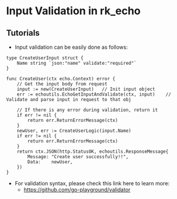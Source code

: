 # Input Validation in rk_echo

## Tutorials

- Input validation can be easily done as follows:

```golang
type CreateUserInput struct {
	Name string `json:"name" validate:"required"`
}

func CreateUser(ctx echo.Context) error {
	// Get the input body from request
    input := new(CreateUserInput)   // Init input object
    err := echoutils.EchoGetInputAndValidate(ctx, input)    // Validate and parse input in request to that obj
	
	// If there is any error during validation, return it
    if err != nil {
        return err.ReturnErrorMessage(ctx)
    }
    newUser, err := CreateUserLogic(input.Name)
    if err != nil {
        return err.ReturnErrorMessage(ctx)
    }
    return ctx.JSON(http.StatusOK, echoutils.ResponseMessage{
        Message: "Create user successfully!!",
        Data:    newUser,
    })
}
```

- For validation syntax, please check this link here to learn more:
    - https://github.com/go-playground/validator

